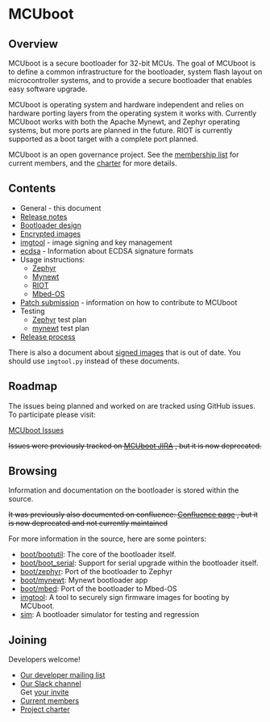 # MCUboot

## Overview

MCUboot is a secure bootloader for 32-bit MCUs.   The goal of MCUboot is to
define a common infrastructure for the bootloader, system flash layout on
microcontroller systems, and to provide a secure bootloader that enables
easy software upgrade.

MCUboot is operating system and hardware independent and relies on
hardware porting layers from the operating system it works with.  Currently
MCUboot works with both the Apache Mynewt, and Zephyr operating systems, but
more ports are planned in the future. RIOT is currently supported as a boot
target with a complete port planned.

MCUboot is an open governance project.  See the [membership
list](https://github.com/mcu-tools/mcuboot/wiki/Members) for current
members, and the
[charter](https://github.com/mcu-tools/mcuboot/wiki/MCUboot-Project-Charter)
for more details.

## Contents

- General - this document
- [Release notes](release-notes.md)
- [Bootloader design](design.md)
- [Encrypted images](encrypted_images.md)
- [imgtool](imgtool.md) - image signing and key management
- [ecdsa](ecdsa.md) - Information about ECDSA signature formats
- Usage instructions:
  - [Zephyr](readme-zephyr.md)
  - [Mynewt](readme-mynewt.md)
  - [RIOT](readme-riot.md)
  - [Mbed-OS](readme-mbed.md)
- [Patch submission](SubmittingPatches.md) - information
  on how to contribute to MCUboot
- Testing
  - [Zephyr](testplan-zephyr.md) test plan
  - [mynewt](testplan-mynewt.md) test plan
- [Release process](release.md)

There is also a document about [signed images](signed_images.md) that is out
of date.  You should use `imgtool.py` instead of these documents.

## Roadmap

The issues being planned and worked on are tracked using GitHub issues. To participate
please visit:

[MCUboot Issues](https://github.com/mcu-tools/mcuboot/issues)

~~Issues were previously tracked on [MCUboot JIRA](https://runtimeco.atlassian.net/projects/MCUB/summary)
, but it is now deprecated.~~

## Browsing

Information and documentation on the bootloader is stored within the source.

~~It was previously also documented on confluence: [Confluence page](https://runtimeco.atlassian.net/wiki/discover/all-updates)
, but it is now deprecated and not currently maintained~~

For more information in the source, here are some pointers:

- [boot/bootutil](https://github.com/mcu-tools/mcuboot/tree/main/boot/bootutil): The core of the bootloader itself.
- [boot/boot\_serial](https://github.com/mcu-tools/mcuboot/tree/main/boot/boot_serial): Support for serial upgrade within the bootloader itself.
- [boot/zephyr](https://github.com/mcu-tools/mcuboot/tree/main/boot/zephyr): Port of the bootloader to Zephyr
- [boot/mynewt](https://github.com/mcu-tools/mcuboot/tree/main/boot/mynewt): Mynewt bootloader app
- [boot/mbed](https://github.com/mcu-tools/mcuboot/tree/main/boot/mbed): Port of the bootloader to Mbed-OS
- [imgtool](https://github.com/mcu-tools/mcuboot/tree/main/scripts/imgtool.py): A tool to securely sign firmware images for booting by MCUboot.
- [sim](https://github.com/mcu-tools/mcuboot/tree/main/sim): A bootloader simulator for testing and regression

## Joining

Developers welcome!

* [Our developer mailing list](https://groups.io/g/MCUBoot)
* [Our Slack channel](https://mcuboot.slack.com/) <br />
  Get [your invite](https://join.slack.com/t/mcuboot/shared_invite/MjE2NDcwMTQ2MTYyLTE1MDA4MTIzNTAtYzgyZTU0NjFkMg)
* [Current members](https://github.com/mcu-tools/mcuboot/wiki/Members)
* [Project charter](https://github.com/mcu-tools/mcuboot/wiki/MCUboot-Project-Charter)

